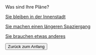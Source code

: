 <link rel="stylesheet" href="/Buchstadt-Leipzig/css/style.css">
<style>
.bgimg {
  background-image: url("https://upload.wikimedia.org/wikipedia/commons/4/44/Johann_Heinrich_Wilhelm_Tischbein_-_Goethe_in_der_roemischen_Campagna.jpg");
}
</style>

<div class="bgimg">
  <div class="question">
  <span class="border">Was sind Ihre Pläne?</span>
  </div>
  <div class="choices">
  <p><a href="z_ak.html" class="button border">Sie bleiben in der Innenstadt</a></p>
  <p><a href="z_sh.html" class="button border">Sie machen einen längeren Spaziergang</a></p>
  <p><a href="z_dn.html" class="button border">Sie brauchen etwas anderes</a></p>
  </div>
</div>

<button type="button" onclick="window.location='/Buchstadt-Leipzig/w0.html'">Zurück zum Anfang</button>
